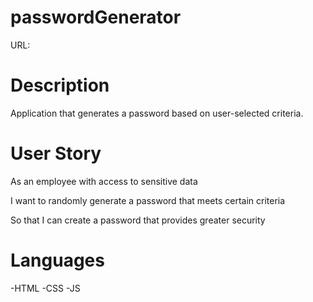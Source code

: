 # passwordGenerator
URL: 

# Description
Application that generates a password based on user-selected criteria. 

# User Story
As an employee with access to sensitive data

I want to randomly generate a password that meets certain criteria

So that I can create a  password that provides greater security

# Languages 
-HTML -CSS -JS
